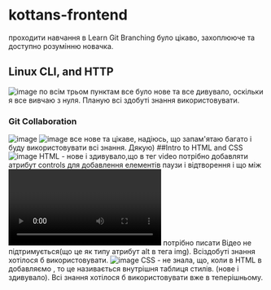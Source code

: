 # kottans-frontend
проходити навчання в Learn Git Branching було цікаво, захоплююче та доступно розумінню новачка.
## Linux CLI, and HTTP
![image](https://user-images.githubusercontent.com/109870179/187763248-4d0d1a10-493f-4c8d-a08a-6349ec845249.png)
по всім трьом пунктам все було нове та все дивувало, оскільки я все вивчаю з нуля. Планую всі здобуті знання використовувати.
### Git Collaboration 
![image](https://user-images.githubusercontent.com/109870179/188275970-33e8fb67-9496-4eb8-a137-3a1247625db9.png)
![image](https://user-images.githubusercontent.com/109870179/188275988-f45504fc-091f-4c89-9474-f19fd53274a5.png)
все нове та цікаве, надіюсь, що запам'ятаю багато і буду використовувати всі знання. Дякую)
##Intro to HTML and CSS
![image](https://user-images.githubusercontent.com/109870179/188943682-74bc5e6a-4113-4738-a5dc-49452bb401d3.png)
HTML - нове і здивувало,що в тег video потрібно добавляти атрибут controls для добавлення елементів паузи і відтворення і що між <video></video> потрібно писати Відео не підтримується(що це як типу атрибут alt в тега img). Всіздобуті знання хотілося б використовувати.
![image](https://user-images.githubusercontent.com/109870179/188943715-54cebaa3-3f16-4ab4-ab73-b55d8b53c4cc.png)
CSS - не знала, що, коли в HTML в <head></head> добавляємо <style></style>,  то це називається внутрішня таблиця стилів. (нове і здивувало). Всі знання хотілося б використовувати вже в теперішньому.


